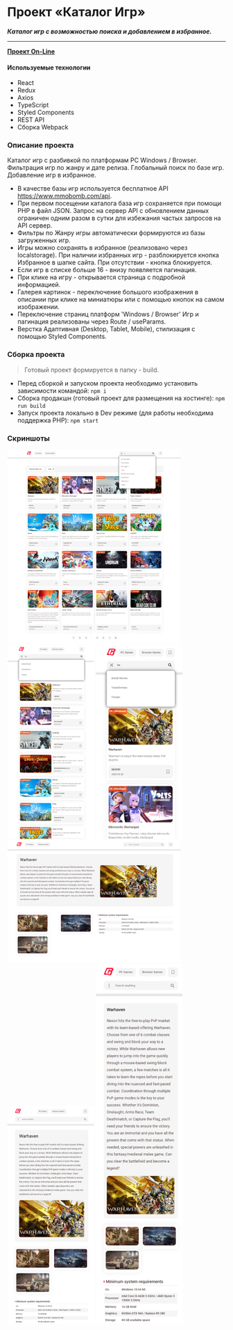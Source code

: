 # Проект «Каталог Игр»

**_Каталог игр с возможностью поиска и добавлением в избранное._**

---

**[Проект On-Line](https://games.dendev.ru)**

#### Используемые технологии

-   React
-   Redux
-   Axios
-   TypeScript
-   Styled Components
-   REST API
-   Сборка Webpack

### Описание проекта

Каталог игр с разбивкой по платформам PC Windows / Browser. Фильтрация игр по жанру и дате релиза. Глобальный поиск по базе игр. Добавление игр в избранное.

-   В качестве базы игр используется бесплатное API https://www.mmobomb.com/api.
-   При первом посещении каталога база игр сохраняется при помощи PHP в файл JSON. Запрос на сервер API с обновлением данных ограничен одним разом в сутки для избежания частых запросов на API сервер.
-   Фильтры по Жанру игры автоматически формируются из базы загруженных игр.
-   Игры можно сохранять в избранное (реализовано через localstorage). При наличии избранных игр - разблокируется кнопка Избранное в шапке сайта. При отсутствии - кнопка блокируется.
-   Если игр в списке больше 16 - внизу появляется пагинация.
-   При клике на игру - открывается страница с подробной информацией.
-   Галерея картинок - переключение большого изображения в описании при клике на миниатюры или с помощью кнопок на самом изображении.
-   Переключение страниц платформ 'Windows / Browser' Игр и пагинация реализованы через Route / useParams.
-   Верстка Адаптивная (Desktop, Tablet, Mobile), стилизация с помощью Styled Components.

### Сборка проекта

> Готовый проект формируется в папку - build.

-   Перед сборкой и запуском проекта необходимо установить зависимости командой: `npm i`
-   Сборка продакшн (готовый проект для размещения на хостинге): `npm run build`
-   Запуск проекта локально в Dev режиме (для работы необходима поддержка PHP): `npm start`

### Скриншоты

![Скриншот Главная desktop](/screenshots/main_desktop.jpg)
![Скриншот Главная tablet](/screenshots/main_tablet.jpg)
![Скриншот Главная mobile](/screenshots/main_mobile.jpg)
![Скриншот Информация об игре desktop](/screenshots/game_desktop.jpg)
![Скриншот Информация об игре tablet](/screenshots/game_tablet.jpg)
![Скриншот Информация об игре mobile](/screenshots/game_mobile.jpg)
